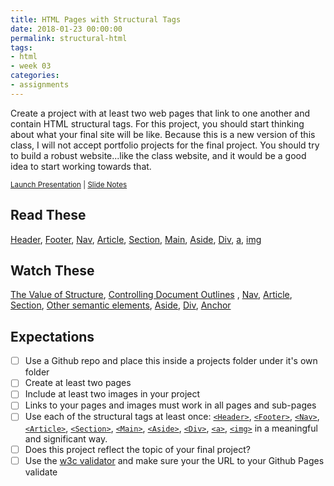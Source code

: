 ```yaml
---
title: HTML Pages with Structural Tags
date: 2018-01-23 00:00:00
permalink: structural-html
tags:
- html
- week 03
categories:
- assignments
---
```


Create a project with at least two web pages that link to one another and contain HTML structural tags. For this project, you should start thinking about what your final site will be like. Because this is a new version of this class, I will not accept portfolio projects for the final project. You should try to build a robust website...like the class website, and it would be a good idea to start working towards that.

<small><i class="fab fa-slideshare"></i> [Launch Presentation](/fid/slides/slides.html?d=03_structural-html&) | <i class="fas fa-file-alt"></i> [Slide Notes](/fid/slides/03_structural-html.html)</small>

<!-- more -->

## Read These
[Header](https://developer.mozilla.org/en-US/docs/Web/HTML/Element/header), [Footer](https://developer.mozilla.org/en-US/docs/Web/HTML/Element/footer), [Nav](https://developer.mozilla.org/en-US/docs/Web/HTML/Element/nav), [Article](https://www.lynda.com/Web-Development-tutorials/article-element/170427/196155-4.html), [Section](https://developer.mozilla.org/en-US/docs/Web/HTML/Element/section), [Main](https://developer.mozilla.org/en-US/docs/Web/HTML/Element/main), [Aside](https://developer.mozilla.org/en-US/docs/Web/HTML/Element/aside), [Div](https://developer.mozilla.org/en-US/docs/Web/HTML/Element/div), [a](https://developer.mozilla.org/en-US/docs/Web/HTML/Element/a), [img](https://developer.mozilla.org/en-US/docs/Web/HTML/Element/img)

## Watch These
[The Value of Structure](https://www.lynda.com/Web-Development-tutorials/value-structure/170427/196152-4.html), [Controlling Document Outlines](https://www.lynda.com/Web-Development-tutorials/Controlling-document-outlines/170427/196153-4.html) , [Nav](https://www.lynda.com/Web-Development-tutorials/nav-element/170427/196154-4.html), [Article](https://developer.mozilla.org/en-US/docs/Web/HTML/Element/article), [Section](https://www.lynda.com/Web-Development-tutorials/section-element/170427/196156-4.html), [Other semantic elements](https://www.lynda.com/Web-Development-tutorials/Other-semantic-elements/170427/196159-4.html), [Aside](https://www.lynda.com/Web-Development-tutorials/aside-element/170427/196157-4.html), [Div](https://www.lynda.com/Web-Development-tutorials/div-element/170427/196158-4.html), [Anchor](https://www.linkedin.com/learning/html-essential-training/exploring-the-anchor-element) 

## Expectations
- [ ] Use a Github repo and place this inside a projects folder under it's own folder
- [ ] Create at least two pages
- [ ] Include at least two images in your project
- [ ] Links to your pages and images must work in all pages and sub-pages
- [ ] Use each of the structural tags at least once: [`<Header>`](https://developer.mozilla.org/en-US/docs/Web/HTML/Element/header), [`<Footer>`](https://developer.mozilla.org/en-US/docs/Web/HTML/Element/footer), [`<Nav>`](https://developer.mozilla.org/en-US/docs/Web/HTML/Element/nav), [`<Article>`](https://www.lynda.com/Web-Development-tutorials/article-element/170427/196155-4.html), [`<Section>`](https://developer.mozilla.org/en-US/docs/Web/HTML/Element/section), [`<Main>`](https://developer.mozilla.org/en-US/docs/Web/HTML/Element/main), [`<Aside>`](https://developer.mozilla.org/en-US/docs/Web/HTML/Element/aside), [`<Div>`](https://developer.mozilla.org/en-US/docs/Web/HTML/Element/div), [`<a>`](https://developer.mozilla.org/en-US/docs/Web/HTML/Element/a), [`<img>`](https://developer.mozilla.org/en-US/docs/Web/HTML/Element/img) in a meaningful and significant way.
- [ ] Does this project reflect the topic of your final project?
- [ ] Use the [w3c validator](https://validator.w3.org/) and make sure your the URL to your Github Pages validate